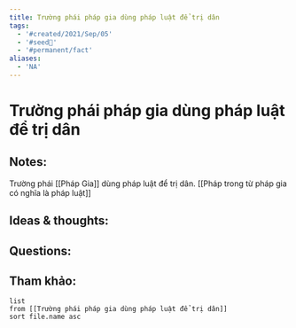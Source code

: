 ```yaml
---
title: Trường phái pháp gia dùng pháp luật để trị dân
tags:
  - '#created/2021/Sep/05'
  - '#seed🥜'
  - '#permanent/fact'
aliases:
  - 'NA'
---
```

# Trường phái pháp gia dùng pháp luật để trị dân

## Notes:
Trường phái [[Pháp Gia]] dùng pháp luật để trị dân.
[[Pháp trong từ pháp gia có nghĩa là pháp luật]]

## Ideas & thoughts:

## Questions:


## Tham khảo:
```dataview
list
from [[Trường phái pháp gia dùng pháp luật để trị dân]]
sort file.name asc
```